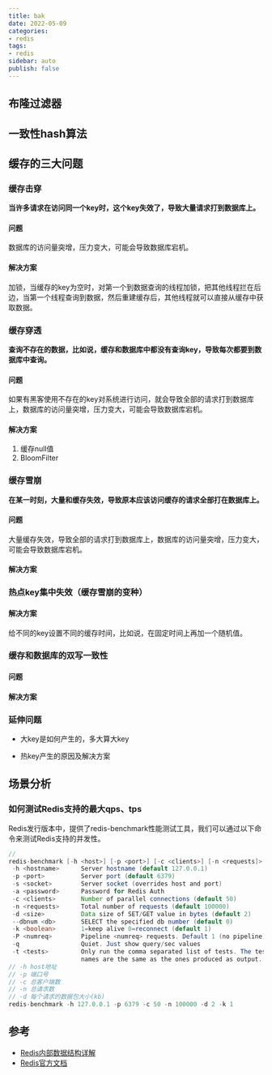 ```yaml
---
title: bak
date: 2022-05-09
categories:
- redis
tags:
- redis
sidebar: auto
publish: false
---
```


## 布隆过滤器

## 一致性hash算法

## 缓存的三大问题

### 缓存击穿

**当许多请求在访问同一个key时，这个key失效了，导致大量请求打到数据库上。**

#### 问题

数据库的访问量突增，压力变大，可能会导致数据库宕机。

#### 解决方案

加锁，当缓存的key为空时，对第一个到数据查询的线程加锁，把其他线程拦在后边，当第一个线程查询到数据，然后重建缓存后，其他线程就可以直接从缓存中获取数据。

### 缓存穿透

**查询不存在的数据，比如说，缓存和数据库中都没有查询key，导致每次都要到数据库中查询。**

#### 问题

如果有黑客使用不存在的key对系统进行访问，就会导致全部的请求打到数据库上，数据库的访问量突增，压力变大，可能会导致数据库宕机。

#### 解决方案

1. 缓存null值
2. BloomFilter

### 缓存雪崩

**在某一时刻，大量和缓存失效，导致原本应该访问缓存的请求全部打在数据库上。**

#### 问题

大量缓存失效，导致全部的请求打到数据库上，数据库的访问量突增，压力变大，可能会导致数据库宕机。

#### 解决方案

### 热点key集中失效（缓存雪崩的变种）

#### 解决方案

给不同的key设置不同的缓存时间，比如说，在固定时间上再加一个随机值。

### 缓存和数据库的双写一致性

#### 问题

#### 解决方案

### 延伸问题

* 大key是如何产生的，多大算大key

* 热key产生的原因及解决方案

## 场景分析

### 如何测试Redis支持的最大qps、tps

Redis发行版本中，提供了redis-benchmark性能测试工具，我们可以通过以下命令来测试Redis支持的并发性。

```java
// 
redis-benchmark [-h <host>] [-p <port>] [-c <clients>] [-n <requests]> [-k <boolean>]
 -h <hostname>      Server hostname (default 127.0.0.1)
 -p <port>          Server port (default 6379)
 -s <socket>        Server socket (overrides host and port)
 -a <password>      Password for Redis Auth
 -c <clients>       Number of parallel connections (default 50)
 -n <requests>      Total number of requests (default 100000)
 -d <size>          Data size of SET/GET value in bytes (default 2)
 --dbnum <db>       SELECT the specified db number (default 0)
 -k <boolean>       1=keep alive 0=reconnect (default 1)
 -P <numreq>        Pipeline <numreq> requests. Default 1 (no pipeline).
 -q                 Quiet. Just show query/sec values
 -t <tests>         Only run the comma separated list of tests. The test
                    names are the same as the ones produced as output.
// -h host地址
// -p 端口号
// -c 总客户端数
// -n 总请求数
// -d 每个请求的数据包大小(kb)
redis-benchmark -h 127.0.0.1 -p 6379 -c 50 -n 100000 -d 2 -k 1
```

## 参考

* [Redis内部数据结构详解](http://zhangtielei.com/posts/server.html)
* [Redis官方文档](https://redis.io/documentation)
